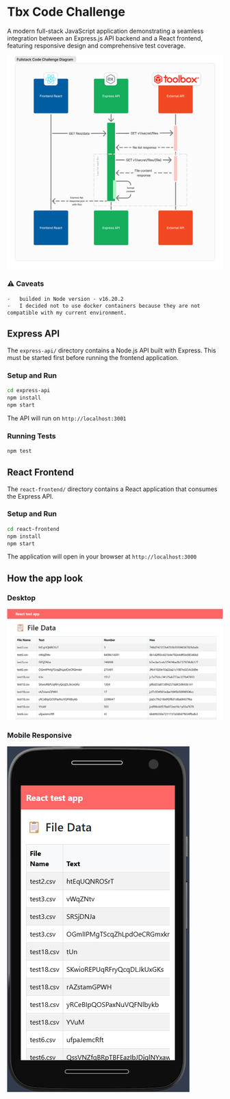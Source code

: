 # Tbx Code Challenge

A modern full-stack JavaScript application demonstrating a seamless integration between an Express.js API backend and a React frontend, featuring responsive design and comprehensive test coverage.


![Frontend Desktop Layout](docs/images/fullstack-diagram.png)

### ⚠️ Caveats 
    -   builded in Node version - v16.20.2
    -   I decided not to use docker containers because they are not compatible with my current environment.


## Express API

The `express-api/` directory contains a Node.js API built with Express. This must be started first before running the frontend application.

### Setup and Run

```bash
cd express-api
npm install
npm start
```

The API will run on `http://localhost:3001`

### Running Tests

```bash
npm test
```

## React Frontend

The `react-frontend/` directory contains a React application that consumes the Express API.

### Setup and Run

```bash
cd react-frontend
npm install
npm start
```

The application will open in your browser at `http://localhost:3000`


## How the app look

### Desktop
![Frontend Desktop Layout](docs/images/frontend-desktop-layout.png)

### Mobile Responsive
![Frontend Mobile Layout](docs/images/frontend-mobile-layout.png)

